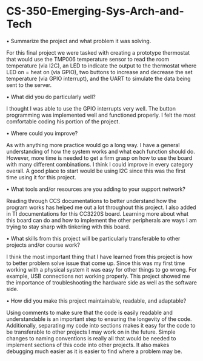 # CS-350-Emerging-Sys-Arch-and-Tech

•	Summarize the project and what problem it was solving.

For this final project we were tasked with creating a prototype thermostat that would use the TMP006 temperature sensor 
to read the room temperature (via I2C), an LED to indicate the output to the thermostat where LED on = heat on (via GPIO), 
two buttons to increase and decrease the set temperature (via GPIO interrupt), and the UART to simulate the data being sent 
to the server.

•	What did you do particularly well?

I thought I was able to use the GPIO interrupts very well. The button programming was implemented well and functioned properly. 
I felt the most comfortable coding his portion of the project. 

•	Where could you improve?

As with anything more practice would go a long way. I have a general understanding of how the system works and 
what each function should do. However, more time is needed to get a firm grasp on how to use the board with many different 
combinations. I think I could improve in every category overall. A good place to start would be using I2C since this was the 
first time using it for this project. 

•	What tools and/or resources are you adding to your support network?

Reading through CCS documentations to better understand how the program works has helped me out a lot throughout this project. 
I also added in TI documentations for this CC3220S board. Learning more about what this board can do and how to implement the 
other peripherals are ways I am trying to stay sharp with tinkering with this board.

•	What skills from this project will be particularly transferable to other projects and/or course work?

I think the most important thing that I have learned from this project is how to better problem solve issue that come up. 
Since this was my first time working with a physical system it was easy for other things to go wrong. For example, USB connections 
not working properly. This project showed me the importance of troubleshooting the hardware side as well as the software side.

•	How did you make this project maintainable, readable, and adaptable?

Using comments to make sure that the code is easily readable and understandable is an important step to ensuring the longevity of the code.
Additionally, separating my code into sections makes it easy for the code to be transferable to other projects I may work on in the future. 
Simple changes to naming conventions is really all that would be needed to implement sections of this code into other projects. It also makes 
debugging much easier as it is easier to find where a problem may be.
